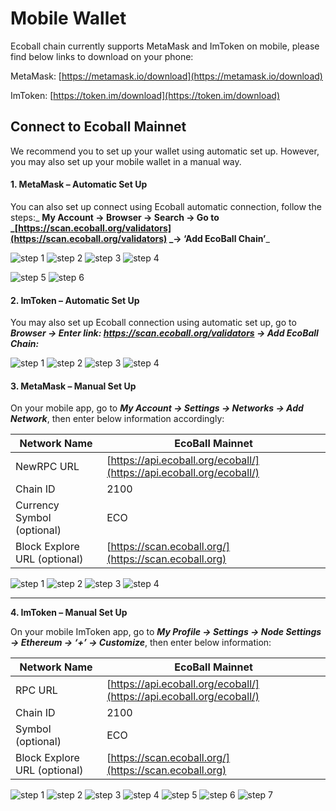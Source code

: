 # Mobile Wallet

Ecoball chain currently supports MetaMask and ImToken on mobile, please find below links to download on your phone:

MetaMask: [https://metamask.io/download](https://metamask.io/download)

ImToken: [https://token.im/download](https://token.im/download)

## Connect to Ecoball Mainnet

We recommend you to set up your wallet using automatic set up. However, you may also set up your mobile wallet in a manual way.

#### **1. MetaMask – Automatic Set Up**

You can also set up connect using Ecoball automatic connection, follow the steps:_ **My Account → Browser → Search → Go to **_[https://scan.ecoball.org/validators](https://scan.ecoball.org/validators) _**→ ‘Add EcoBall Chain’**_

![step 1](<../.gitbook/assets/1 (1) (1).jpg>) ![step 2](<../.gitbook/assets/A1 (1).jpg>) ![step 3](<../.gitbook/assets/A2 (1).jpg>) ![step 4](../.gitbook/assets/A3.jpg)

![step 5](../.gitbook/assets/A6.jpg) ![step 6](../.gitbook/assets/A7.jpg)

#### **2. ImToken – Automatic Set Up**

You may also set up Ecoball connection using automatic set up, go to _**Browser → Enter link: **_https://scan.ecoball.org/validators_** → Add EcoBall Chain:**_

![step 1](../.gitbook/assets/A1.jpg) ![step 2](<../.gitbook/assets/A3 (1).jpg>) ![step 3](../.gitbook/assets/A4.jpg) ![step 4](<../.gitbook/assets/A5 (1).jpg>)

#### **3. MetaMask – Manual Set Up**

On your mobile app, go to _**My Account → Settings → Networks → Add Network**_, then enter below information accordingly:

| Network Name                 | EcoBall Mainnet                                                      |
| ---------------------------- | -------------------------------------------------------------------- |
| NewRPC URL                   | [https://api.ecoball.org/ecoball/](https://api.ecoball.org/ecoball/) |
| Chain ID                     | 2100                                                                 |
| Currency Symbol (optional)   | ECO                                                                  |
| Block Explore URL (optional) | [https://scan.ecoball.org/](https://scan.ecoball.org)                |

![step 1](<../.gitbook/assets/1 (2).jpg>) ![step 2](<../.gitbook/assets/2 (1) (1).jpg>) ![step 3](<../.gitbook/assets/3 (1) (1).jpg>) ![step 4](../.gitbook/assets/4.jpg)

****

**4. ImToken – Manual Set Up**

On your mobile ImToken app, go to _**My Profile → Settings → Node Settings → Ethereum → ‘+’ → Customize**_, then enter below information:

| Network Name                 | EcoBall Mainnet                                                      |
| ---------------------------- | -------------------------------------------------------------------- |
| RPC URL                      | [https://api.ecoball.org/ecoball/](https://api.ecoball.org/ecoball/) |
| Chain ID                     | 2100                                                                 |
| Symbol (optional)            | ECO                                                                  |
| Block Explore URL (optional) | [https://scan.ecoball.org/](https://scan.ecoball.org)                |

![step 1](<../.gitbook/assets/1 (1).jpg>) ![step 2](<../.gitbook/assets/2 (1).jpg>) ![step 3](<../.gitbook/assets/3 (1).jpg>) ![step 4](<../.gitbook/assets/4 (1).jpg>) ![step 5](../.gitbook/assets/5.jpg) ![step 6](../.gitbook/assets/6.jpg) ![step 7](../.gitbook/assets/7.jpg)

&#x20;

&#x20;

&#x20;





